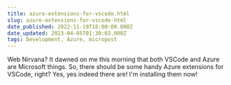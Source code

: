 ```yaml
---
title: azure-extensions-for-vscode.html
slug: azure-extensions-for-vscode-html
date_published: 2022-11-19T18:00:00.000Z
date_updated: 2023-04-05T01:30:03.000Z
tags: Development, Azure, micropost
---
```


Web Nirvana? It dawned on me this morning that both VSCode and Azure are Microsoft things. So, there should be some handy Azure extensions for VSCode, right? Yes, yes indeed there are! I'm installing them now!

